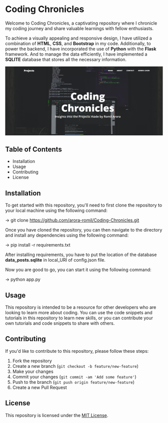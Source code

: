 # Coding Chronicles

Welcome to Coding Chronicles, a captivating repository where I chronicle my coding journey and share valuable learnings with fellow enthusiasts.

To achieve a visually appealing and responsive design, I have utilized a combination of **HTML**, **CSS**, and **Bootstrap** in my code. Additionally, to power the backend, I have incorporated the use of **Python** with the **Flask** framework. And to manage the data efficiently, I have implemented a **SQLITE** database that stores all the necessary information.

![alt text](https://github.com/arora-romil/Coding-Chronicles/blob/master/Snapshots/HomePage.png?raw=true)

## Table of Contents

- Installation
- Usage
- Contributing
- License

## Installation

To get started with this repository, you'll need to first clone the repository to your local machine using the following command:

-> git clone https://github.com/arora-romil/Coding-Chronicles.git

Once you have cloned the repository, you can then navigate to the directory and install any dependencies using the following command:

-> pip install -r requirements.txt

After installing requirements, you have to put the location of the database **data_posts.sqlite** in local_URI of config.json file.

Now you are good to go, you can start it using the following command: 

-> python app.py 

## Usage

This repository is intended to be a resource for other developers who are looking to learn more about coding. You can use the code snippets and tutorials in this repository to learn new skills, or you can contribute your own tutorials and code snippets to share with others.

## Contributing

If you'd like to contribute to this repository, please follow these steps:

1. Fork the repository
2. Create a new branch (`git checkout -b feature/new-feature`)
3. Make your changes
4. Commit your changes (`git commit -am 'Add some feature'`)
5. Push to the branch (`git push origin feature/new-feature`)
6. Create a new Pull Request

## License

This repository is licensed under the [MIT License](https://opensource.org/licenses/MIT). 
